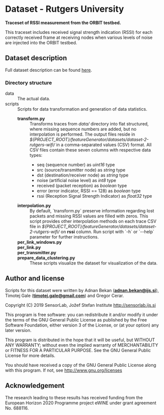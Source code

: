 # Dataset - Rutgers University

**Traceset of RSSI measurement from the ORBIT testbed.**

This traceset includes received signal strength indication (RSSI) for each correctly received frame at receiving nodes when various levels of noise are injected into the ORBIT testbed.

## Dataset description

Full dataset description can be found [here](https://crawdad.cs.dartmouth.edu/rutgers/noise/20070420/).

### Directory structure

<dl>
  <dt>data</dt>
  <dd>The actual data.</dd>

  <dt>scripts</dt>
  <dd>
    Scripts for data transformation and generation of data statistics.
    <dl>
      <dt><strong>transform.py</strong></dt>
      <dd>
        Transforms traces from <i>data/</i> directory into flat structured, where missing sequence numbers are added, but no interpolation is performed. The output files reside in <i>${PROJECT_ROOT}/featureGenerator/datasets/dataset-2-rutgers-wifi/</i> in a comma-separated values (CSV) format. All CSV files contain these seven columns with respective data types:
        <ul>
          <li>seq (sequence number) as <i>uint16</i> type</li>
          <li>src (source/transmitter node) as <i>string</i> type</li>
          <li>dst (destination/receiver node) as <i>string</i> type</li>
          <li>noise (artificial noise level) as <i>int8</i> type</li>
          <li>received (packet reception) as <i>boolean</i> type</li>
          <li>error (error indicator, RSSI == 128) as <i>boolean</i> type</li>
          <li>rssi (Reception Signal Strength Indicator) as <i>float32</i> type</li>
        </ul>
      </dd>
      <dt><strong>interpolation.py</strong></dt>
      <dd>
        By default, `transform.py` preserve information regarding lost packets and missing RSSI values are filled with zeros. This script provides other interpolation methods on each trace CSV file in <i>${PROJECT_ROOT}/featureGenerator/datasets/dataset-2-rutgers-wifi/</i> on <strong>rssi</strong> column. Run script with `-h` or `--help` parameter for further instructions.
      </dd>
      <dt>
        <strong>
          per_link_windows.py<br/>
          per_link.py<br/>
          per_transmitter.py<br/>
          prepare_data_clustering.py
        </strong>
      </dt>
      <dd>These scripts visualize the dataset for visualization of the data.</dd>
      </dl>
  </dd>
</dl>

## Author and license

Scripts for this dataset were written by Adnan Bekan (**adnan.bekan@ijs.si**), Timotej Gale (**timotej.gale@gmail.com**) and Gregor Cerar.

Copyright (C) 2019 SensorLab, Jožef Stefan Institute http://sensorlab.ijs.si

This program is free software: you can redistribute it and/or modify it under the terms of the GNU General Public License as published by the Free Software Foundation, either version 3 of the License, or (at your option) any later version.

This program is distributed in the hope that it will be useful, but WITHOUT ANY WARRANTY; without even the implied warranty of MERCHANTABILITY or FITNESS FOR A PARTICULAR PURPOSE. See the GNU General Public License for more details.

You should have received a copy of the GNU General Public License along with this program. If not, see http://www.gnu.org/licenses

## Acknowledgement

The research leading to these results has received funding from the European Horizon 2020 Programme project eWINE under grant agreement No. 688116.
